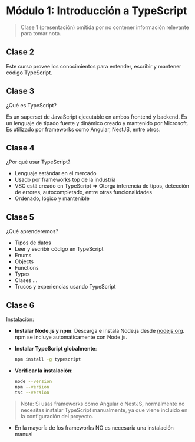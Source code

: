 # Módulo 1: Introducción a TypeScript

> Clase 1 (presentación) omitida por no contener información relevante para tomar nota.

## Clase 2
Este curso provee los conocimientos para entender, escribir y mantener código TypeScript.

## Clase 3
¿Qué es TypeScript?

Es un superset de JavaScript ejecutable en ambos frontend y backend. Es un lenguaje de tipado fuerte y dinámico creado y mantenido por Microsoft. Es utilizado por frameworks como Angular, NestJS, entre otros.

## Clase 4

¿Por qué usar TypeScript?

- Lenguaje estándar en el mercado
- Usado por frameworks top de la industria
- VSC está creado en TypeScript => Otorga inferencia de tipos, detección de errores, autocompletado, entre otras funcionalidades
- Ordenado, lógico y mantenible

## Clase 5

¿Qué aprenderemos?

- Tipos de datos
- Leer y escribir código en TypeScript
- Enums
- Objects
- Functions
- Types
- Clases
...
- Trucos y experiencias usando TypeScript

## Clase 6

Instalación:


- **Instalar Node.js y npm**: Descarga e instala Node.js desde [nodejs.org](https://nodejs.org/). npm se incluye automáticamente con Node.js.

- **Instalar TypeScript globalmente**:
    ```bash
    npm install -g typescript
    ```

- **Verificar la instalación**:
    ```bash
    node --version
    npm --version
    tsc --version
    ```

> Nota: Si usas frameworks como Angular o NestJS, normalmente no necesitas instalar TypeScript manualmente, ya que viene incluido en la configuración del proyecto.
- En la mayoría de los frameworks NO es necesaria una instalación manual